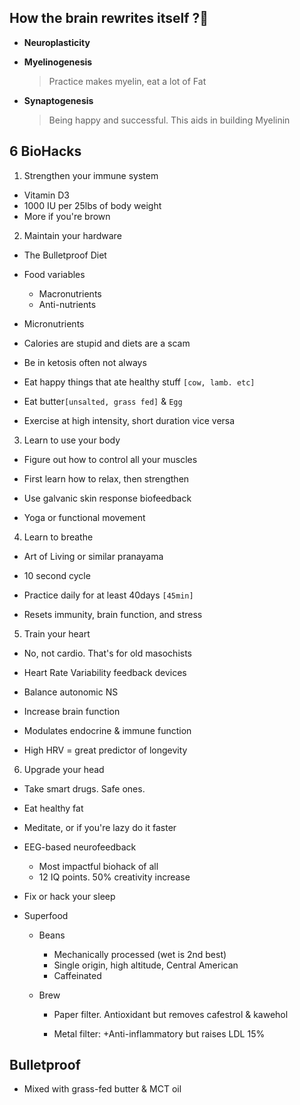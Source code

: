 ## How the  brain rewrites itself ?🤔

*   **Neuroplasticity**

*   **Myelinogenesis**
    >  Practice makes myelin, eat a lot of Fat

*   **Synaptogenesis**
    >  Being happy and successful. This aids in building Myelinin


## 6 BioHacks

1) Strengthen your immune system

*  Vitamin D3
*  1000 IU per 25lbs of body weight
*  More if you're brown

2) Maintain your hardware

*   The Bulletproof Diet

*  Food variables
   * Macronutrients
   *  Anti-nutrients
 * Micronutrients

*  Calories are stupid and diets are a scam

*   Be in ketosis often not always

*   Eat happy things that ate healthy stuff `[cow, lamb. etc]`

*   Eat butter`[unsalted, grass fed]` & `Egg`

*   Exercise at high intensity, short duration vice versa

3) Learn to use your body

*   Figure out how to control all your muscles

*   First learn how to relax, then strengthen

*   Use galvanic skin response biofeedback

*   Yoga or functional movement

4) Learn to breathe

*   Art of Living or similar pranayama

*   10 second cycle

*   Practice daily for at least 40days `[45min]`

*   Resets immunity, brain function, and stress

5) Train your heart

*   No, not cardio. That's for old masochists

*   Heart Rate Variability feedback devices

*   Balance autonomic NS

*   Increase brain function

*   Modulates endocrine & immune function

*   High HRV  = great predictor of longevity

6) Upgrade your head

*   Take smart drugs. Safe ones.

*   Eat healthy fat

*   Meditate, or if you're lazy do it faster

*   EEG-based neurofeedback
	  * Most impactful biohack of all
	  * 12 IQ points. 50% creativity increase

*   Fix or hack your sleep

*   Superfood
    *  Beans
	      * Mechanically processed (wet is 2nd best)
	      * Single origin, high altitude, Central American
	      * Caffeinated

    * Brew
	    * Paper filter. Antioxidant but removes cafestrol & kawehol

	    * Metal filter: +Anti-inflammatory but raises LDL 15%

## Bulletproof
*   Mixed with grass-fed butter & MCT oil

